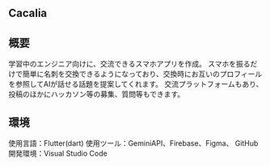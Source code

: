 ## Cacalia

## 概要

学習中のエンジニア向けに、交流できるスマホアプリを作成。
スマホを振るだけで簡単に名刺を交換できるようになっており、交換時にお互いのプロフィールを参照してAIが話せる話題を提案してくれます。
交流プラットフォームもあり、投稿のほかにハッカソン等の募集、質問等もできます。

## 環境

使用言語：Flutter(dart)
使用ツール：GeminiAPI、Firebase、Figma、 GitHub
開発環境：Visual Studio Code 



